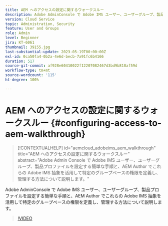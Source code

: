 ```yaml
---
title: AEM へのアクセスの設定に関するウォークスルー
description: Adobe AdminConsole で Adobe IMS ユーザー、ユーザーグループ、製品プロファイルを設定する簡単な手順と、AEM Author でこれらの Adobe IMS 抽象を活用して特定のグループベースの権限を定義し、管理する方法について説明します。
version: Cloud Service
topic: Administration, Security
feature: User and Groups
role: Admin
level: Beginner
jira: KT-6061
thumbnail: 39155.jpg
last-substantial-update: 2023-05-19T00:00:00Z
exl-id: 0ca50fa4-0b2a-4e6d-becb-7a91fc6b4166
duration: 517
source-git-commit: af928e60410022f12207082467d3bd9b818af59d
workflow-type: tm+mt
source-wordcount: '115'
ht-degree: 100%

---
```


# AEM へのアクセスの設定に関するウォークスルー {#configuring-access-to-aem-walkthrough}

>[!CONTEXTUALHELP]
>id="aemcloud_adobeims_aem_walkthrough"
>title="AEM へのアクセスの設定に関するウォークスルー"
>abstract="Adobe Admin Console で Adobe IMS ユーザー、ユーザーグループ、製品プロファイルを設定する簡単な手順と、AEM Author でこれらの Adobe IMS 抽象を活用して特定のグループベースの権限を定義し、管理する方法について説明します。"

Adobe AdminConsole で Adobe IMS ユーザー、ユーザーグループ、製品プロファイルを設定する簡単な手順と、AEM Author でこれらの Adobe IMS 抽象を活用して特定のグループベースの権限を定義し、管理する方法について説明します。

>[!VIDEO](https://video.tv.adobe.com/v/39155?quality=12&learn=on)
